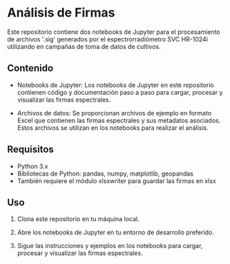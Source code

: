# Análisis de Firmas

Este repositorio contiene dos notebooks de Jupyter para el procesamiento de archivos '.sig' generados por el espectrorradiómetro SVC HR-1024i utilizando en campañas de toma de datos de cultivos.

## Contenido

- Notebooks de Jupyter: Los notebooks de Jupyter en este repositorio contienen código y documentación paso a paso para cargar, procesar y visualizar las firmas espectrales.

- Archivos de datos: Se proporcionan archivos de ejemplo en formato Excel que contienen las firmas espectrales y sus metadatos asociados. Estos archivos se utilizan en los notebooks para realizar el análisis.

## Requisitos

- Python 3.x
- Bibliotecas de Python: pandas, numpy, matplotlib, geopandas
- También requiere el módulo xlsxwriter para guardar las firmas en xlsx

## Uso

1. Clona este repositorio en tu máquina local.

2. Abre los notebooks de Jupyter en tu entorno de desarrollo preferido.

3. Sigue las instrucciones y ejemplos en los notebooks para cargar, procesar y visualizar las firmas espectrales.
